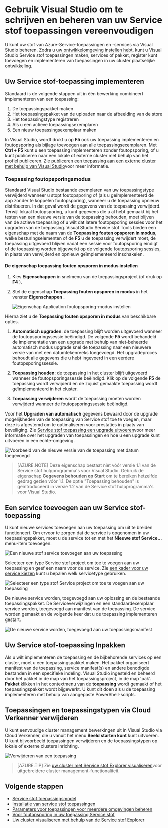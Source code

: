 <properties
   pageTitle="Beheren van uw toepassingen in Visual Studio | Microsoft Azure"
   description="Gebruik Visual Studio kunt maken, ontwikkelen, inpakken, implementeren en fouten opsporen in uw Service stof toepassingen en -services."
   services="service-fabric"
   documentationCenter=".net"
   authors="seanmck"
   manager="timlt"
   editor=""/>

<tags
   ms.service="service-fabric"
   ms.devlang="dotnet"
   ms.topic="article"
   ms.tgt_pltfrm="na"
   ms.workload="na"
   ms.date="09/09/2016"
   ms.author="seanmck;mikhegn"/>

# <a name="use-visual-studio-to-simplify-writing-and-managing-your-service-fabric-applications"></a>Gebruik Visual Studio om te schrijven en beheren van uw Service stof toepassingen vereenvoudigen

U kunt uw stof van Azure-Service-toepassingen en -services via Visual Studio beheren. Zodra u [uw ontwikkelomgeving instellen hebt](service-fabric-get-started.md), kunt u Visual Studio Service stof toepassingen maken, services of pakket, register kunt toevoegen en implementeren van toepassingen in uw cluster plaatselijke ontwikkeling.

## <a name="deploy-your-service-fabric-application"></a>Uw Service stof-toepassing implementeren

Standaard is de volgende stappen uit in één bewerking combineert implementeren van een toepassing:

1. De toepassingspakket maken
2. Het toepassingspakket van de uploaden naar de afbeelding van de store
3. Het toepassingstype registreren
4. Als u een actieve toepassingsexemplaren
5. Een nieuw toepassingsexemplaar maken

In Visual Studio, wordt drukt u op **F5** ook uw toepassing implementeren en foutopsporing als bijlage toevoegen aan alle toepassingsexemplaren. Met **Ctrl + F5** kunt u een toepassing implementeren zonder foutopsporing, of u kunt publiceren naar een lokale of externe cluster met behulp van het profiel publiceren. Zie [publiceren een toepassing aan een externe cluster met behulp van Visual Studio](service-fabric-publish-app-remote-cluster.md)voor meer informatie.

### <a name="application-debug-mode"></a>Toepassing foutopsporingsmodus

Standaard Visual Studio bestaande exemplaren van uw toepassingstype verwijderd wanneer u stopt foutopsporing of (als u geïmplementeerd de app zonder te koppelen foutopsporing), wanneer u de toepassing opnieuw distribueren. In dat geval wordt de gegevens van de toepassing verwijderd. Terwijl lokaal foutopsporing, u kunt gegevens die u al hebt gemaakt bij het testen van een nieuwe versie van de toepassing behouden, moet blijven van de actieve toepassing of u wilt dat latere foutopsporing sessies voor het upgraden van de toepassing. Visual Studio Service stof Tools bieden een eigenschap met de naam van de **Toepassing fouten opsporen in modus**, welke besturingselementen of de **F5** u de toepassing verwijdert moet, de toepassing uitgevoerd blijven nadat een sessie voor foutopsporing eindigt of de toepassing worden bijgewerkt op de volgende foutopsporing sessies, in plaats van verwijderd en opnieuw geïmplementeerd inschakelen.

#### <a name="to-set-the-application-debug-mode-property"></a>De eigenschap toepassing fouten opsporen in modus instellen

1. Kies **Eigenschappen** in snelmenu van de toepassingsproject (of druk op **F4** ).
2. Stel de eigenschap **Toepassing fouten opsporen in modus** in het venster **Eigenschappen** .

    ![Eigenschap Application foutopsporing-modus instellen][debugmodeproperty]

Hierna ziet u de **Toepassing fouten opsporen in modus** van beschikbare opties.

1. **Automatisch upgraden**: de toepassing blijft worden uitgevoerd wanneer de foutopsporingssessie beëindigd. De volgende **F5** wordt behandeld de implementatie van een upgrade met behulp van niet-beheerde automatisch modus upgrade snel de toepassing naar een nieuwere versie van met een datumtekenreeks toegevoegd. Het upgradeproces behoudt alle gegevens die u hebt ingevoerd in een eerdere foutopsporingssessie.

2. **Toepassing houden**: de toepassing in het cluster blijft uitgevoerd wanneer de foutopsporingssessie beëindigd. Klik op de volgende **F5** de toepassing wordt verwijderd en de zojuist gemaakte toepassing wordt geïmplementeerd in het cluster.

3. **Toepassing verwijderen** wordt de toepassing moeten worden verwijderd wanneer de foutopsporingssessie beëindigd.

Voor het **Upgraden van automatisch** gegevens bewaard door de upgrade mogelijkheden van de toepassing van Service stof toe te voegen, maar deze is afgestemd om te optimaliseren voor prestaties in plaats van beveiliging. Zie [Service stof toepassing een upgrade uitvoeren](service-fabric-application-upgrade.md)voor meer informatie over het upgraden van toepassingen en hoe u een upgrade kunt uitvoeren in een echte-omgeving.

![Voorbeeld van de nieuwe versie van de toepassing met datum toegevoegd][preservedata]

>[AZURE.NOTE] Deze eigenschap bestaat niet vóór versie 1.1 van de Service stof hulpprogramma's voor Visual Studio. Gebruik de eigenschap **Gegevens behouden op Start** om te bereiken hetzelfde gedrag gezien vóór 1.1. De optie "Toepassing behouden" is geïntroduceerd in versie 1.2 van de Service stof hulpprogramma's voor Visual Studio.

## <a name="add-a-service-to-your-service-fabric-application"></a>Een service toevoegen aan uw Service stof-toepassing

U kunt nieuwe services toevoegen aan uw toepassing om uit te breiden functioneert.  Om ervoor te zorgen dat de service is opgenomen in uw toepassingspakket, moet u de service tot en met het **Nieuwe stof Service...** menu-item toevoegen.

![Een nieuwe stof service toevoegen aan uw toepassing][newservice]

Selecteer een type Service stof project om toe te voegen aan uw toepassing en geef een naam voor de service.  Zie [een kader voor uw service kiezen](service-fabric-choose-framework.md) kunt u bepalen welk servicetype gebruiken.

![Selecteer een type stof Service project om toe te voegen aan uw toepassing][addserviceproject]

De nieuwe service worden, toegevoegd aan uw oplossing en de bestaande toepassingspakket. De Serviceverwijzingen en een standaardexemplaar service worden, toegevoegd aan manifest van de toepassing. De service worden gemaakt en de volgende keer dat u de toepassing implementeren gestart.

![De nieuwe service worden, toegevoegd aan uw toepassingsmanifest][newserviceapplicationmanifest]

## <a name="package-your-service-fabric-application"></a>Uw Service stof-toepassing Inpakken

Als u wilt implementeren de toepassing en de bijbehorende services op een cluster, moet u een toepassingspakket maken.  Het pakket organiseert manifest van de toepassing, service manifest(s) en andere benodigde bestanden in een specifieke indeling.  Visual Studio ingesteld en beheerd door het pakket in de map van het toepassingsproject, in de map 'pak'.  **Pakket** klikken in het contextmenu van de **toepassing** wordt gemaakt of het toepassingspakket wordt bijgewerkt.  U kunt dit doen als u de toepassing implementeren met behulp van aangepaste PowerShell-scripts.

## <a name="remove-applications-and-application-types-using-cloud-explorer"></a>Toepassingen en toepassingstypen via Cloud Verkenner verwijderen

U kunt eenvoudige cluster management bewerkingen uit in Visual Studio via Cloud Verkenner, die u vanuit het menu **Beeld starten kunt** kunt uitvoeren. U kunt bijvoorbeeld toepassingen verwijderen en de toepassingstypen op lokale of externe clusters inrichting.

![Verwijderen van een toepassing](./media/service-fabric-manage-application-in-visual-studio/removeapplication.png)

>[AZURE.TIP] Zie [uw cluster met Service stof Explorer visualiseren](service-fabric-visualizing-your-cluster.md)voor uitgebreidere cluster management-functionaliteit.


<!--Every topic should have next steps and links to the next logical set of content to keep the customer engaged-->
## <a name="next-steps"></a>Volgende stappen

- [Service stof toepassingsmodel](service-fabric-application-model.md)
- [Installatie van service stof toepassingen](service-fabric-deploy-remove-applications.md)
- [Parameters voor toepassingen voor meerdere omgevingen beheren](service-fabric-manage-multiple-environment-app-configuration.md)
- [Voor foutopsporing in uw toepassing Service stof](service-fabric-debugging-your-application.md)
- [Uw cluster visualiseren met behulp van de Service stof Explorer](service-fabric-visualizing-your-cluster.md)

<!--Image references-->
[addserviceproject]:./media/service-fabric-manage-application-in-visual-studio/addserviceproject.png
[manageservicefabric]: ./media/service-fabric-manage-application-in-visual-studio/manageservicefabric.png
[newservice]:./media/service-fabric-manage-application-in-visual-studio/newservice.png
[newserviceapplicationmanifest]:./media/service-fabric-manage-application-in-visual-studio/newserviceapplicationmanifest.png
[preservedata]:./media/service-fabric-manage-application-in-visual-studio/preservedata.png
[debugmodeproperty]:./media/service-fabric-manage-application-in-visual-studio/debugmodeproperty.png
